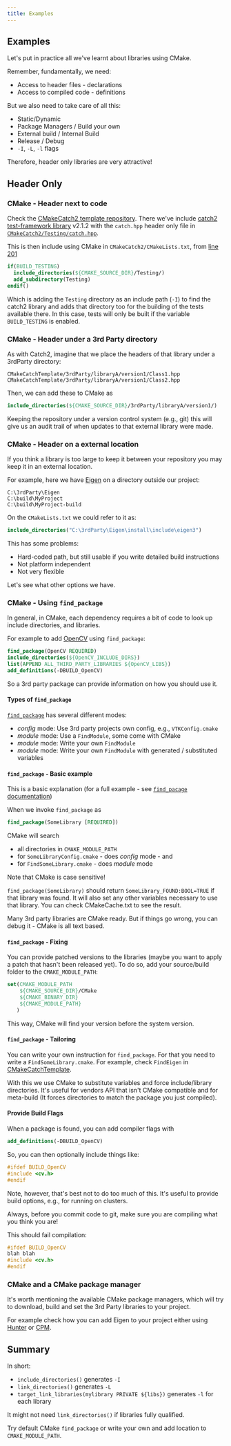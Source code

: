 ```yaml
---
title: Examples
---
```


## Examples

Let's put in practice all we've learnt about libraries using CMake.

Remember, fundamentally, we need:

* Access to header files - declarations
* Access to compiled code - definitions

But we also need to take care of all this:

* Static/Dynamic
* Package Managers / Build your own
* External build / Internal Build
* Release / Debug
* `-I`, `-L`, `-l` flags

Therefore, header only libraries are very attractive!

## Header Only

### CMake - Header next to code

Check the [CMakeCatch2 template repository][gh-catch].
There we've include [catch2 test-framework library][catch2] v2.1.2 with the `catch.hpp` header only
file in [`CMakeCatch2/Testing/catch.hpp`][gh-catch-hpp].

This is then include using CMake in `CMakeCatch2/CMakeLists.txt`, from [line 201][gh-cmake-catch]

```cmake
if(BUILD_TESTING)
  include_directories(${CMAKE_SOURCE_DIR}/Testing/)
  add_subdirectory(Testing)
endif()
```

Which is adding the `Testing` directory as an include path (`-I`) to find the catch2 library
and adds that directory too for the building of the tests available there. In this case, tests will
only be built if the variable `BUILD_TESTING` is enabled.

### CMake - Header under a 3rd Party directory

As with Catch2, imagine that we place the headers of that library under a 3rdParty directory:

```
CMakeCatchTemplate/3rdParty/libraryA/version1/Class1.hpp
CMakeCatchTemplate/3rdParty/libraryA/version1/Class2.hpp
```

Then, we can add these to CMake as

```cmake
include_directories(${CMAKE_SOURCE_DIR}/3rdParty/libraryA/version1/)
```

Keeping the repository under a version control system (e.g., git) this will give us an
audit trail of when updates to that external library were made.


### CMake - Header on a external location

If you think a library is too large to keep it between your repository you may keep it
in an external location.

For example, here we have [Eigen][eigen] on a directory outside our project:

```
C:\3rdParty\Eigen
C:\build\MyProject
C:\build\MyProject-build
```

On the `CMakeLists.txt` we could refer to it as:

```cmake
include_directories("C:\3rdParty\Eigen\install\include\eigen3")
```

This has some problems:

* Hard-coded path, but still usable if you write detailed build instructions
* Not platform independent
* Not very flexible

Let's see what other options we have.

### CMake - Using `find_package`

In general, in CMake, each dependency requires a bit of code to look up include
directories, and libraries.

For example to add [OpenCV][opencv] using `find_package`:

```cmake
find_package(OpenCV REQUIRED)
include_directories(${OpenCV_INCLUDE_DIRS})
list(APPEND ALL_THIRD_PARTY_LIBRARIES ${OpenCV_LIBS})
add_definitions(-DBUILD_OpenCV)
```

So a 3rd party package can provide information on how you should use it.


#### Types of `find_package`

[`find_package`][find_package] has several different modes:

* *config* mode: Use 3rd party projects own config, e.g., `VTKConfig.cmake`
* *module* mode: Use a `FindModule`, some come with CMake
* *module* mode: Write your own `FindModule`
* *module* mode: Write your own `FindModule` with generated / substituted variables


#### `find_package` - Basic example

This is a basic explanation (for a full example - see [`find_pacage` documentation][find_package])

When we invoke `find_package` as

```cmake
find_package(SomeLibrary [REQUIRED])
```

CMake will search

* all directories in `CMAKE_MODULE_PATH`
* for `SomeLibraryConfig.cmake` - does *config* mode - and
* for `FindSomeLibrary.cmake` - does *module* mode

Note that CMake is case sensitive!


`find_package(SomeLibrary)` should return `SomeLibrary_FOUND:BOOL=TRUE` if that
library was found. It will also set any other variables necessary to use that library.
You can check CMakeCache.txt to see the result.

Many 3rd party libraries are CMake ready. But if things go wrong, you can debug
it - CMake is all text based.


#### `find_package` - Fixing

You can provide patched versions to the libraries (maybe you want to apply a
patch that hasn't been released yet). To do so, add your source/build folder to
the `CMAKE_MODULE_PATH`:

```cmake
set(CMAKE_MODULE_PATH
    ${CMAKE_SOURCE_DIR}/CMake
    ${CMAKE_BINARY_DIR}
    ${CMAKE_MODULE_PATH}
   )
```

This way, CMake will find your version before the system version.


#### `find_package` - Tailoring

You can write your own instruction for `find_package`. For that you need to write a
`FindSomeLibrary.cmake`. For example, check `FindEigen` in [CMakeCatchTemplate][gh-CatchTemplate-FindEigen].

With this we use CMake to substitute variables and force include/library directories.
It's useful for vendors API that isn't CMake compatible and
for meta-build (It forces directories to match the package you just compiled).


#### Provide Build Flags

When a package is found, you can add compiler flags with

```cmake
add_definitions(-DBUILD_OpenCV)
```

So, you can then optionally include things like:

```cpp
#ifdef BUILD_OpenCV
#include <cv.h>
#endif
```

Note, however, that's best not to do too much of this.
It's useful to provide build options, e.g., for running on clusters.

Always, before you commit code to git,
make sure you are compiling what you think you are!

This should fail compilation:

```cpp
#ifdef BUILD_OpenCV
blah blah
#include <cv.h>
#endif
```

### CMake and a CMake package manager

It's worth mentioning the available CMake package managers, which will try to
download, build and set the 3rd Party libraries to your project.

For example check how you can add Eigen to your project either using
[Hunter][hunter-eigen] or [CPM][cpm-eigen].

## Summary

In short:

* `include_directories()` generates `-I`
* `link_directories()` generates `-L`
* `target_link_libraries(mylibrary PRIVATE ${libs})` generates `-l` for each library

It might not need `link_directories()` if libraries fully qualified.

Try default CMake `find_package` or write your own and add location to `CMAKE_MODULE_PATH`.


[catch2]: https://github.com/catchorg/Catch2
[gh-catch]: https://github.com/UCL/CMakeCatch2
[gh-catch-hpp]: https://github.com/UCL/CMakeCatch2/blob/master/Testing/catch.hpp
[gh-cmake-catch]: https://github.com/UCL/CMakeCatch2/blob/master/CMakeLists.txt#L201
[eigen]: https://eigen.tuxfamily.org/index.php
[opencv]: https://docs.opencv.org/4.5.0/db/df5/tutorial_linux_gcc_cmake.html
[find_package]: https://cmake.org/cmake/help/latest/command/find_package.html
[gh-CatchTemplate-FindEigen]: https://github.com/MattClarkson/CMakeCatchTemplate/blob/master/CMake/FindEigen.cmake
[hunter-eigen]: https://hunter.readthedocs.io/en/latest/packages/pkg/Eigen.html#pkg-eigen
[cpm-eigen]: https://github.com/TheLartians/CPM.cmake/wiki/More-Snippets#Eigen
